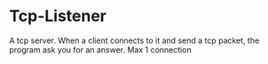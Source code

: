 # Tcp-Listener
A tcp server. When a client connects to it and send a tcp packet, the program ask you for an answer. Max 1 connection

